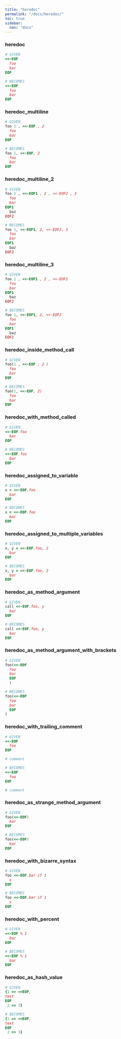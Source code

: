 ```yaml
---
title: "heredoc"
permalink: "/docs/heredoc/"
toc: true
sidebar:
  nav: "docs"
---
```

### heredoc
```ruby
# GIVEN
<<-EOF
  foo
  bar
EOF
```
```ruby
# BECOMES
<<-EOF
  foo
  bar
EOF
```
### heredoc\_multiline
```ruby
# GIVEN
foo 1 , <<-EOF , 2
  foo
  bar
EOF
```
```ruby
# BECOMES
foo 1, <<-EOF, 2
  foo
  bar
EOF
```
### heredoc\_multiline\_2
```ruby
# GIVEN
foo 1 , <<-EOF1 , 2 , <<-EOF2 , 3
  foo
  bar
EOF1
  baz
EOF2
```
```ruby
# BECOMES
foo 1, <<-EOF1, 2, <<-EOF2, 3
  foo
  bar
EOF1
  baz
EOF2
```
### heredoc\_multiline\_3
```ruby
# GIVEN
foo 1 , <<-EOF1 , 2 , <<-EOF2
  foo
  bar
EOF1
  baz
EOF2
```
```ruby
# BECOMES
foo 1, <<-EOF1, 2, <<-EOF2
  foo
  bar
EOF1
  baz
EOF2
```
### heredoc\_inside\_method\_call
```ruby
# GIVEN
foo(1 , <<-EOF , 2 )
  foo
  bar
EOF
```
```ruby
# BECOMES
foo(1, <<-EOF, 2)
  foo
  bar
EOF
```
### heredoc\_with\_method\_called
```ruby
# GIVEN
<<-EOF.foo
  bar
EOF
```
```ruby
# BECOMES
<<-EOF.foo
  bar
EOF
```
### heredoc\_assigned\_to\_variable
```ruby
# GIVEN
x = <<-EOF.foo
  bar
EOF
```
```ruby
# BECOMES
x = <<-EOF.foo
  bar
EOF
```
### heredoc\_assigned\_to\_multiple\_variables
```ruby
# GIVEN
x, y = <<-EOF.foo, 2
  bar
EOF
```
```ruby
# BECOMES
x, y = <<-EOF.foo, 2
  bar
EOF
```
### heredoc\_as\_method\_argument
```ruby
# GIVEN
call <<-EOF.foo, y
  bar
EOF
```
```ruby
# BECOMES
call <<-EOF.foo, y
  bar
EOF
```
### heredoc\_as\_method\_argument\_with\_brackets
```ruby
# GIVEN
foo(<<-EOF
  foo
  bar
  EOF
  )
```
```ruby
# BECOMES
foo(<<-EOF
  foo
  bar
  EOF
)
```
### heredoc\_with\_trailing\_comment
```ruby
# GIVEN
<<-EOF
  foo
EOF

# comment
```
```ruby
# BECOMES
<<-EOF
  foo
EOF

# comment
```
### heredoc\_as\_strange\_method\_argument
```ruby
# GIVEN
foo(<<-EOF)
  bar
EOF
```
```ruby
# BECOMES
foo(<<-EOF)
  bar
EOF
```
### heredoc\_with\_bizarre\_syntax
```ruby
# GIVEN
foo <<-EOF.bar if 1
  x
EOF
```
```ruby
# BECOMES
foo <<-EOF.bar if 1
  x
EOF
```
### heredoc\_with\_percent
```ruby
# GIVEN
<<-EOF % 1
  bar
EOF
```
```ruby
# BECOMES
<<-EOF % 1
  bar
EOF
```
### heredoc\_as\_hash\_value
```ruby
# GIVEN
{1 => <<EOF,
text
EOF
 2 => 3}
```
```ruby
# BECOMES
{1 => <<EOF,
text
EOF
 2 => 3}
```
